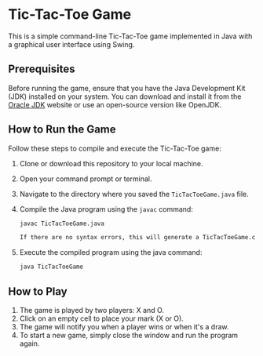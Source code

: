 # Tic-Tac-Toe Game

This is a simple command-line Tic-Tac-Toe game implemented in Java with a graphical user interface using Swing.

## Prerequisites

Before running the game, ensure that you have the Java Development Kit (JDK) installed on your system. You can download and install it from the [Oracle JDK](https://www.oracle.com/java/technologies/javase-downloads.html) website or use an open-source version like OpenJDK.

## How to Run the Game

Follow these steps to compile and execute the Tic-Tac-Toe game:

1. Clone or download this repository to your local machine.

2. Open your command prompt or terminal.

3. Navigate to the directory where you saved the `TicTacToeGame.java` file.

4. Compile the Java program using the `javac` command:

   ```bash
   javac TicTacToeGame.java

   If there are no syntax errors, this will generate a TicTacToeGame.class file.

5. Execute the compiled program using the java command:
   ```bash
   java TicTacToeGame


## How to Play

1. The game is played by two players: X and O.
2. Click on an empty cell to place your mark (X or O).
3. The game will notify you when a player wins or when it's a draw.
4. To start a new game, simply close the window and run the program again.


